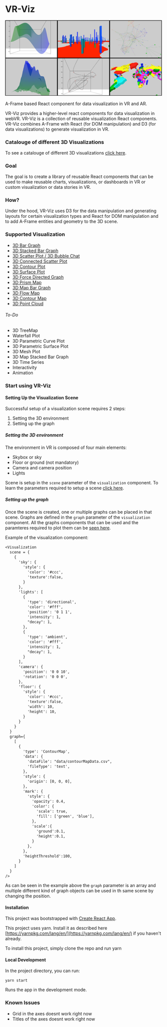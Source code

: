 # VR-Viz

![VR-Viz](/imgs/vr-viz.png)

A-Frame based React component for data visualization in VR and AR.

VR-Viz provides a higher-level react components for data visualization in webVR. VR-Viz is a collection of reusable visualization React components. VR-Viz combines A-Frame with React (for DOM manipulation) and D3 (for data visualizations) to generate visualization in VR. 

### Catalouge of different 3D Visualizations
To see a catalouge of different 3D visualizations [click here](https://vr-3d-viz.herokuapp.com/).

### Goal
The goal is to create a library of reusable React components that can be used to make reusable charts, visualizations, or dashboards in VR or custom visualization or data stories in VR. 

### How?
Under the hood, VR-Viz uses D3 for the data manipulation and generating layouts for certain visualization types and React for DOM manipulation and to add A-Frame entities and geometry to the 3D scene.

### Supported Visualization
* [3D Bar Graph](/ReadMe/BarGraph.md)
* [3D Stacked Bar Graph](/ReadMe/StackedBarGraph.md)
* [3D Scatter Plot / 3D Bubble Chat](/ReadMe/ScatterPlot.md)
* [3D Connected Scatter Plot](/ReadMe/ConnectedScatterPlot.md)
* [3D Contour Plot](/ReadMe/ContourPlot.md)
* [3D Surface Plot](/ReadMe/SurfacePlot.md)
* [3D Force Directed Graph](/ReadMe/ForceDirectedGraph.md)
* [3D Prism Map](/ReadMe/PrismMap.md)
* [3D Map Bar Graph](/ReadMe/MapBarChart.md)
* [3D Flow Map](/ReadMe/FlowMap.md)
* [3D Contour Map](/ReadMe/ContourMap.md)
* [3D Point Cloud](/ReadMe/PointCloud.md)

###### To-Do
* 3D TreeMap
* Waterfall Plot
* 3D Parametric Curve Plot
* 3D Parametric Surface Plot
* 3D Mesh Plot
* 3D Map Stacked Bar Graph
* 3D Time Series
* Interactivity
* Animation

### Start using VR-Viz 
#### Setting Up the Visualization Scene
Successful setup of a visualization scene requires 2 steps:
1. Setting the 3D environment
2. Setting up the graph 

##### Setting the 3D environment
The environment in VR is composed of four main elements:
* Skybox or sky
* Floor or ground (not mandatory)
* Camera and camera position
* Lights

Scene is setup in the `scene` parameter of the `visualization` component. To learn the parameters required to setup a scene [click here](/ReadMe/Scene.md).

##### Setting up the graph 
Once the scene is created, one or multiple graphs can be placed in that scene. Graphs are defined in the `graph` parameter of the `visualization` component. All the graphs components that can be used and the paramteres required to plot them can be [seen here](/ReadMe).

Example of the visualization component:
```
<Visualization
  scene = {
    {
      'sky': {
        'style': {
          'color': '#ccc',
          'texture':false,
        }
      },
      'lights': [
        {
          'type': 'directional',
          'color': '#fff',
          'position': '0 1 1',
          'intensity': 1,
          "decay": 1,
        },
        {
          'type': 'ambient',
          'color': '#fff',
          'intensity': 1,
          "decay": 1,
        }
      ],
      'camera': {
        'position': '0 0 10',
        'rotation': '0 0 0',
      },
      'floor': {
        'style': {
          'color': '#ccc',
          'texture':false,
          'width': 10,
          'height': 10,
        }
      }
    }
  }
  graph={
    [
      {
        'type': 'ContourMap',
        'data': {
          'dataFile': "data/contourMapData.csv",
          'fileType': 'text',
        },
        'style': {
          'origin': [0, 0, 0],
        },
        'mark': {
          'style': {
            'opacity': 0.4,
            'color': {
              'scale': true,
              'fill': ['green', 'blue'],
            },
            'scale':{
              'ground':0.1,
              'height':0.1,
            }
          },
        },
        'heightThreshold':100,
      }
    ]
  }
/>
```

As can be seen in the example above the `graph` parameter is an array and multiple different kind of graph objects can be used in th same scene by changing the position.

#### Installation

This project was bootstrapped with [Create React App](https://github.com/facebookincubator/create-react-app).

This project uses yarn. Install it as described here [https://yarnpkg.com/lang/en/](https://yarnpkg.com/lang/en/) if you haven't already.

To install this project, simply clone the repo and run yarn

#### Local Development
In the project directory, you can run:
```
yarn start
```
Runs the app in the development mode.

### Known Issues
* Grid in the axes doesnt work right now
* Titles of the axes doesnt work right now
